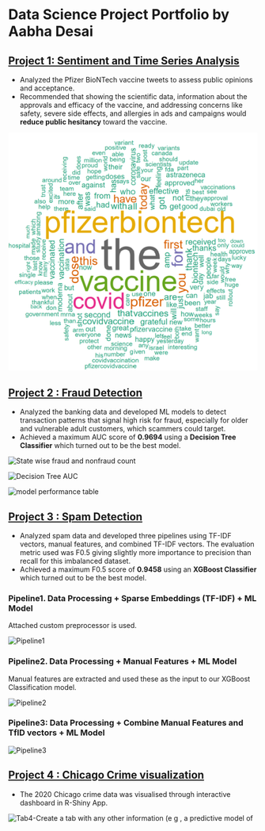 # Data Science Project Portfolio by Aabha Desai

## [Project 1: Sentiment and Time Series Analysis](https://github.com/AabhaD/Sentiment-and-Time-Series-Analysis)

* Analyzed the Pfizer BioNTech vaccine tweets to assess public opinions and acceptance.
* Recommended that showing the scientific data, information about the approvals and efficacy of the vaccine, and addressing concerns like safety, severe side effects, and allergies in ads and campaigns would **reduce public hesitancy** toward the vaccine.

![Positive Sentiment Tweet wordcloud](https://github.com/AabhaD/Aabha-Portfolio/blob/main/Images/positive%20sentiment%20tweets.png)

## [Project 2 : Fraud Detection](https://github.com/AabhaD/Fraud-Detection)

* Analyzed the banking data and developed ML models to detect transaction patterns that signal high risk for fraud, especially for older and vulnerable adult
customers, which scammers could target.
* Achieved a maximum AUC score of **0.9694** using a **Decision Tree Classifier** which turned out to be the best model.

![State wise fraud and nonfraud count](https://user-images.githubusercontent.com/77465643/198738144-351e47a8-b735-408b-9473-005ae921d319.png)

![Decision Tree AUC](https://user-images.githubusercontent.com/77465643/198738142-9a783449-db4d-45c5-9731-e3b9aec2838e.png)

![model performance table](https://user-images.githubusercontent.com/77465643/198723124-c127c971-5819-40ab-9a39-4321f7f3ab73.png)



## [Project 3 : Spam Detection](https://github.com/AabhaD/Spam-Detection)
* Analyzed spam data and developed three pipelines using TF-IDF vectors, manual features, and combined TF-IDF vectors. The evaluation metric used was
F0.5 giving slightly more importance to precision than recall for this imbalanced dataset.
* Achieved a maximum F0.5 score of **0.9458** using an **XGBoost Classifier** which turned out to be the best model.

### Pipeline1. Data Processing + Sparse Embeddings (TF-IDF) + ML Model
Attached custom preprocessor is used. 

![Pipeline1](https://user-images.githubusercontent.com/77465643/198737971-8847cac3-5574-494e-98b0-3a0ab0432f07.png)

### Pipeline2. Data Processing + Manual Features + ML Model
Manual features are extracted and used these as the input to our XGBoost Classification model.

![Pipeline2](https://user-images.githubusercontent.com/77465643/198737988-81ff7504-00d0-416d-be51-91d3eba12b41.png)

### Pipeline3: Data Processing + Combine Manual Features and TfID vectors + ML Model

![Pipeline3](https://user-images.githubusercontent.com/77465643/198738002-e55300e1-52b3-4647-bc7c-38e9d6097d6c.png)



## [Project 4 : Chicago Crime visualization](https://github.com/AabhaD/ShinyApp-visualization-for-Chicago-crime)
* The 2020 Chicago crime data was visualised through interactive dashboard in R-Shiny App.

![Tab4-Create a tab with any other information (e g , a predictive model of](https://user-images.githubusercontent.com/77465643/198723038-45aa7d6a-b923-4988-974f-27b503c93727.png)

